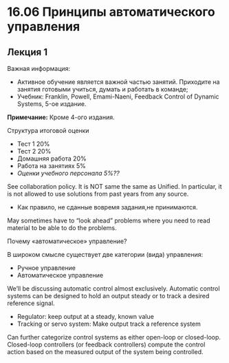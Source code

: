 # 16.06 Принципы автоматического управления

## Лекция 1


Важная информация:

*   Активное обучение является важной частью занятий. Приходите на занятия готовыми учиться, думать и работать в команде;
* Учебник: Franklin, Powell, Emami-Naeni, Feedback Control of Dynamic Systems, 5-ое издание.

**Примечание:** Кроме 4-ого издания.

Структура итоговой оценки

 * Тест 1 20%
 * Тест 2 20%
 * Домашняя работа 20%
 * Работа на занятиях 5%
 * *Оценки учебного персонала  5%??*

See collaboration policy. It is NOT same the same as Unified. In particular, it is not allowed to use
solutions from past years from any source.

- Как правило, не сданные вовремя задания,не принимаются.

May sometimes have to “look ahead” problems where you need to read material to be able to do the
problems.

Почему «автоматическое» управление?

В широком смысле существует две категории (вида) управления:

* Ручное управление
* Автоматическое управление

We’ll be discussing automatic control almost exclusively. Automatic control systems can be designed to hold
an output steady or to track a desired reference signal.

* Regulator: keep output at a steady, known value
* Tracking or servo system: Make output track a reference system

Can further categorize control systems as either open-loop or closed-loop. Closed-loop controllers (or feedback
controllers) compute the control action based on the measured output of the system being controlled.
